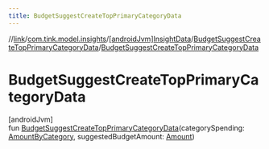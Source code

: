 ```yaml
---
title: BudgetSuggestCreateTopPrimaryCategoryData
---
```

//[link](../../../../index.html)/[com.tink.model.insights](../../index.html)/[[androidJvm]InsightData](../index.html)/[BudgetSuggestCreateTopPrimaryCategoryData](index.html)/[BudgetSuggestCreateTopPrimaryCategoryData](-budget-suggest-create-top-primary-category-data.html)



# BudgetSuggestCreateTopPrimaryCategoryData



[androidJvm]\
fun [BudgetSuggestCreateTopPrimaryCategoryData](-budget-suggest-create-top-primary-category-data.html)(categorySpending: [AmountByCategory](../../../com.tink.model.relations/[android-jvm]-amount-by-category/index.html), suggestedBudgetAmount: [Amount](../../../com.tink.model.misc/[android-jvm]-amount/index.html))




